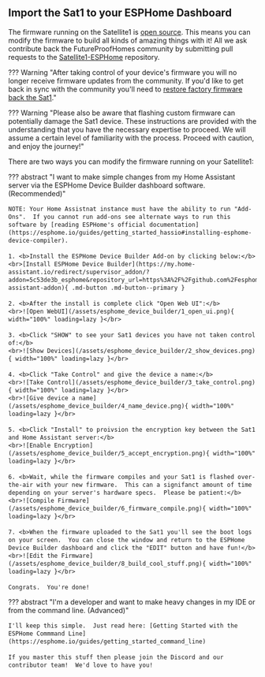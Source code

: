 ## Import the Sat1 to your ESPHome Dashboard
The firmware running on the Satellite1 is [open source](https://github.com/FutureProofHomes/Satellite1-ESPHome/blob/develop/LICENSE).  This means you can modify the firmware to build all kinds of amazing things with it!  All we ask contribute back the FutureProofHomes community by submitting pull requests to the [Satellite1-ESPHome](https://github.com/FutureProofHomes/Satellite1-ESPHome) repository.

??? Warning "After taking control of your device's firmware you will no longer receive firmware updates from the community. If you'd like to get back in sync with the community you'll need to [restore factory firmware back the Sat1](/satellite1-troubleshooting/#start-the-device-in-boot-mode)."

??? Warning "Please also be aware that flashing custom firmware can potentially damage the Sat1 device. These instructions are provided with the understanding that you have the necessary expertise to proceed. We will assume a certain level of familiarity with the process. Proceed with caution, and enjoy the journey!"

There are two ways you can modify the firmware running on your Satellite1:

??? abstract "I want to make simple changes from my Home Assistant server via the ESPHome Device Builder dashboard software. (Recommended)"

    NOTE: Your Home Assistnat instance must have the ability to run "Add-Ons".  If you cannot run add-ons see alternate ways to run this software by [reading ESPHome's official documentation](https://esphome.io/guides/getting_started_hassio#installing-esphome-device-compiler).
    
    1. <b>Install the ESPHome Device Builder Add-on by clicking below:</b>
    <br>[Install ESPHome Device Builder](https://my.home-assistant.io/redirect/supervisor_addon/?addon=5c53de3b_esphome&repository_url=https%3A%2F%2Fgithub.com%2Fesphome%2Fhome-assistant-addon){ .md-button .md-button--primary }

    2. <b>After the install is complete click "Open Web UI":</b>
    <br>![Open WebUI](/assets/esphome_device_builder/1_open_ui.png){ width="100%" loading=lazy }</br>

    3. <b>Click "SHOW" to see your Sat1 devices you have not taken control of:</b>
    <br>![Show Devices](/assets/esphome_device_builder/2_show_devices.png){ width="100%" loading=lazy }</br>

    4. <b>Click "Take Control" and give the device a name:</b>
    <br>![Take Control](/assets/esphome_device_builder/3_take_control.png){ width="100%" loading=lazy }</br>
    <br>![Give device a name](/assets/esphome_device_builder/4_name_device.png){ width="100%" loading=lazy }</br>

    5. <b>Click "Install" to proivsion the encryption key between the Sat1 and Home Assistant server:</b>
    <br>![Enable Encryption](/assets/esphome_device_builder/5_accept_encryption.png){ width="100%" loading=lazy }</br>
    
    6. <b>Wait, while the firmware compiles and your Sat1 is flashed over-the-air with your new firmware.  This can a signifanct amount of time depending on your server's hardware specs.  Please be patient:</b>
    <br>![Compile Firmware](/assets/esphome_device_builder/6_firmware_compile.png){ width="100%" loading=lazy }</br>

    7. <b>When the firmware uploaded to the Sat1 you'll see the boot logs on your screen.  You can close the window and return to the ESPHome Device Builder dashboard and click the "EDIT" button and have fun!</b>
    <br>![Edit the Firmware](/assets/esphome_device_builder/8_build_cool_stuff.png){ width="100%" loading=lazy }</br>

    Congrats.  You're done!

??? abstract "I'm a developer and want to make heavy changes in my IDE or from the command line. (Advanced)"

    I'll keep this simple.  Just read here: [Getting Started with the ESPHome Commmand Line](https://esphome.io/guides/getting_started_command_line)

    If you master this stuff then please join the Discord and our contributor team!  We'd love to have you!
